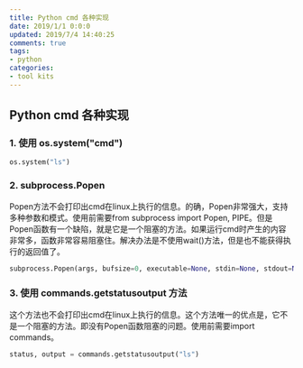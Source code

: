 ```yaml
---
title: Python cmd 各种实现
date: 2019/1/1 0:0:0
updated: 2019/7/4 14:40:25
comments: true
tags:
- python
categories:
- tool kits
---
```


## Python cmd 各种实现

### 1. 使用 os.system("cmd")

```python
os.system("ls")
```



### 2. subprocess.Popen

Popen方法不会打印出cmd在linux上执行的信息。的确，Popen非常强大，支持多种参数和模式。使用前需要from subprocess import Popen, PIPE。但是Popen函数有一个缺陷，就是它是一个阻塞的方法。如果运行cmd时产生的内容非常多，函数非常容易阻塞住。解决办法是不使用wait()方法，但是也不能获得执行的返回值了。

```python
subprocess.Popen(args, bufsize=0, executable=None, stdin=None, stdout=None, stderr=None, preexec_fn=None, close_fds=False, shell=False, cwd=None, env=None, universal_newlines=False, startupinfo=None, creationflags=0)
```



### 3. 使用 commands.getstatusoutput 方法

这个方法也不会打印出cmd在linux上执行的信息。这个方法唯一的优点是，它不是一个阻塞的方法。即没有Popen函数阻塞的问题。使用前需要import commands。

```python
status, output = commands.getstatusoutput("ls")
```